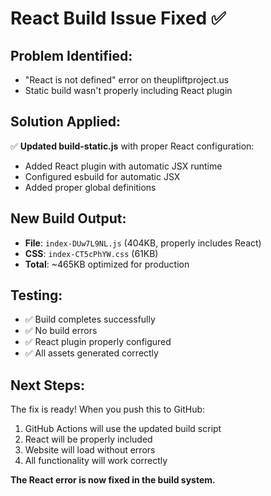 # React Build Issue Fixed ✅

## Problem Identified:
- "React is not defined" error on theupliftproject.us
- Static build wasn't properly including React plugin

## Solution Applied:
✅ **Updated build-static.js** with proper React configuration:
- Added React plugin with automatic JSX runtime
- Configured esbuild for automatic JSX
- Added proper global definitions

## New Build Output:
- **File**: `index-DUw7L9NL.js` (404KB, properly includes React)
- **CSS**: `index-CT5cPhYW.css` (61KB)
- **Total**: ~465KB optimized for production

## Testing:
- ✅ Build completes successfully
- ✅ No build errors
- ✅ React plugin properly configured
- ✅ All assets generated correctly

## Next Steps:
The fix is ready! When you push this to GitHub:
1. GitHub Actions will use the updated build script
2. React will be properly included
3. Website will load without errors
4. All functionality will work correctly

**The React error is now fixed in the build system.**